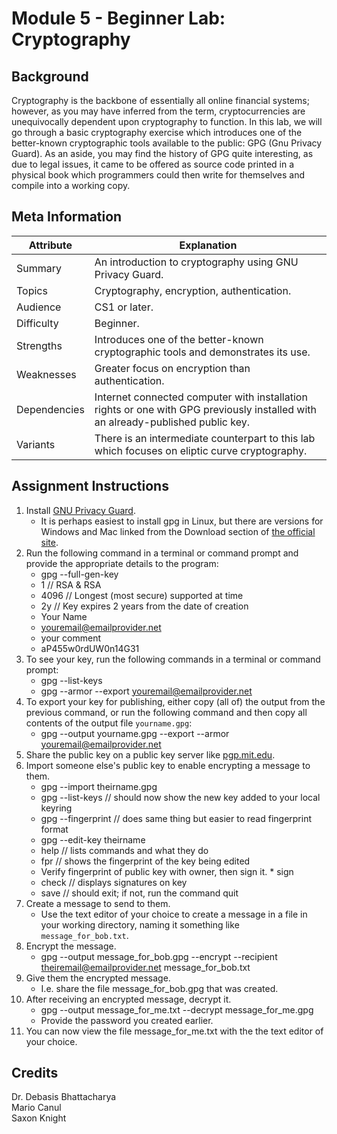 # Module 5 - Beginner Lab: Cryptography

## Background
Cryptography is the backbone of essentially all online financial systems; however, as you may have inferred from the term, cryptocurrencies are unequivocally dependent upon cryptography to function. In this lab, we will go through a basic cryptography exercise which introduces one of the better-known cryptographic tools available to the public: GPG (Gnu Privacy Guard). As an aside, you may find the history of GPG quite interesting, as due to legal issues, it came to be offered as source code printed in a physical book which programmers could then write for themselves and compile into a working copy.

## Meta Information
| Attribute | Explanation |
| - | - |
| Summary | An introduction to cryptography using GNU Privacy Guard. |
| Topics | Cryptography, encryption, authentication. |
| Audience | CS1 or later. |
| Difficulty | Beginner. |
| Strengths | Introduces one of the better-known cryptographic tools and demonstrates its use. |
| Weaknesses | Greater focus on encryption than authentication. |
| Dependencies | Internet connected computer with installation rights or one with GPG previously installed with an already-published public key. |
| Variants | There is an intermediate counterpart to this lab which focuses on eliptic curve cryptography. |

## Assignment Instructions
1. Install [GNU Privacy Guard][gpg-site].
    * It is perhaps easiest to install gpg in Linux, but there are versions for Windows and Mac linked from the Download section of [the official site][gpg-site].
2. Run the following command in a terminal or command prompt and provide the appropriate details to the program:
    * gpg --full-gen-key
    * 1    // RSA & RSA
    * 4096 // Longest (most secure) supported at time
    * 2y   // Key expires 2 years from the date of creation
    * Your Name
    * youremail@emailprovider.net
    * your comment
    * aP455w0rdUW0n14G31
3. To see your key, run the following commands in a terminal or command prompt:
    * gpg --list-keys
    * gpg --armor --export youremail@emailprovider.net
4. To export your key for publishing, either copy (all of) the output from the previous command, or run the following command and then copy all contents of the output file `yourname.gpg`:
    * gpg --output yourname.gpg --export --armor youremail@emailprovider.net
5. Share the public key on a public key server like [pgp.mit.edu][pgp-mit].
6. Import someone else's public key to enable encrypting a message to them.
    * gpg --import theirname.gpg
    * gpg --list-keys   // should now show the new key added to your local keyring
    * gpg --fingerprint // does same thing but easier to read fingerprint format
    * gpg --edit-key theirname
    * help              // lists commands and what they do
    * fpr               // shows the fingerprint of the key being edited
    * Verify fingerprint of public key with owner, then sign it.
            * sign
    * check // displays signatures on key
    * save  // should exit; if not, run the command quit
7. Create a message to send to them.
    * Use the text editor of your choice to create a message in a file in your working directory, naming it something like `message_for_bob.txt`.
8. Encrypt the message.
    * gpg --output message_for_bob.gpg --encrypt --recipient theiremail@emailprovider.net message_for_bob.txt
9. Give them the encrypted message.
    * I.e. share the file message_for_bob.gpg that was created.
10. After receiving an encrypted message, decrypt it.
    * gpg --output message_for_me.txt --decrypt message_for_me.gpg
    * Provide the password you created earlier.
11. You can now view the file message_for_me.txt with the the text editor of your choice.

## Credits
Dr. Debasis Bhattacharya  
Mario Canul  
Saxon Knight  

[gpg-site]: https://www.gnupg.org/
[gpg-manual]: https://www.gnupg.org/gph/en/manual/c14.html
[pgp-mit]: https://pgp.mit.edu/

